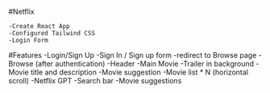 #Netflix

    -Create React App
    -Configured Tailwind CSS
    -Login Form



#Features
    -Login/Sign Up
        -Sign In / Sign up form
        -redirect to Browse page
    -Browse (after authentication)
        -Header
        -Main Movie
            -Trailer in background
            -Movie title and description
            -Movie suggestion
                -Movie list * N (horizontal scroll)
    -Netflix GPT
        -Search bar
        -Movie suggestions

